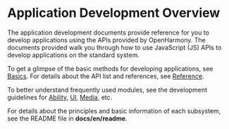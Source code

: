 # Application Development Overview<a name="EN-US_TOPIC_0000001162242674"></a>

The application development documents provide reference for you to develop applications using the APIs provided by OpenHarmony. The documents provided walk you through how to use JavaScript \(JS\) APIs to develop applications on the standard system.

To get a glimpse of the basic methods for developing applications, see  [Basics](quick-start/start-overview.md). For details about the API list and references, see  [Reference](reference/apis/js-apis-featureAbility.md).

To better understand frequently used modules, see the development guidelines for  [Ability](ability/fa-brief.md), [UI](ui/arkui-overview.md),  [Media](media/Readme-EN.md), etc.

For details about the principles and basic information of each subsystem, see the README file in  **docs/en/readme**.

